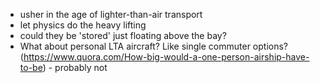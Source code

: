 - usher in the age of lighter-than-air transport
- let physics do the heavy lifting
- could they be 'stored' just floating above the bay?
- What about personal LTA aircraft? Like single commuter options? (https://www.quora.com/How-big-would-a-one-person-airship-have-to-be) - probably not